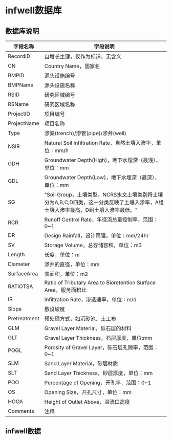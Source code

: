 # infwell数据库

## 数据库说明

| 字段名称         | 字段说明                                                                         |
|--------------|------------------------------------------------------------------------------|
| RecordID     | 自增长主键，仅作为标识，无含义                                                              |
| CN           | Country Name，国家名                                                             |
| BMPID        | 源头设施编号                                                                       |
| BMPName      | 源头设施名称                                                                       |
| RSID         | 研究区域编号                                                                       |
| RSName       | 研究区域名称                                                                       |
| ProjectID    | 项目编号                                                                         |
| ProjectName  | 项目名称                                                                         |
| Type         | 渗渠\(trench\)/渗管\(pipe\)/渗井\(well\)                                           |
| NSIR         | Natural Soil Infiltration Rate，自然土壤入渗率，单位：mm/h                               |
| GDH          | Groundwater Depth\(High\)，地下水埋深（最浅），单位：mm                                    |
| GDL          | Groundwater Depth\(Low\)，地下水埋深（最深），单位：mm                                     |
| SG           | "Soil Group，土壤类型。NCRS水文土壤类别将土壤分为A,B,C,D四类，这一分类反映了土壤入渗率，A组土壤入渗率最高，D组土壤入渗率最低。" |
| RCR          | Runoff Control Rate，年径流总量控制率，范围：0~1                                          |
| DR           | Design Rainfall，设计雨强，单位：mm/24hr                                              |
| SV           | Storage Volume，总存储容积，单位：m3                                                   |
| Length       | 长度，单位：m                                                                      |
| Diameter     | 渗井的直径，单位：mm                                                                  |
| SurfaceArea  | 表面积，单位：m2                                                                    |
| RATIOTSA     | Ratio of Tributary Area to Bioretention Surface Area，服务面积比                   |
| IR           | Infiltration Rate，渗透速率，单位：m/d                                                |
| Slope        | 敷设坡度                                                                         |
| Pretreatment | 预处理方式，如沉砂池、土工布                                                               |
| GLM          | Gravel Layer Material，砾石层的材料                                                 |
| GLT          | Gravel Layer Thickness，石层厚度，单位:mm                                            |
| POGL         | Porosity of Gravel Layer，砾石层孔隙率，范围：0~1                                       |
| SLM          | Sand Layer Material，砂层材质                                                     |
| SLT          | Sand Layer Thickness，砂层厚度，单位：mm                                              |
| POO          | Percentage of Opening，开孔率，范围：0~1                                             |
| OS           | Opening Size，开孔尺寸，单位：mm                                                      |
| HOOA         | Height of Outlet Above，溢流口高度                                                 |
| Comments     | 注释                                                                           |


## infwell数据

